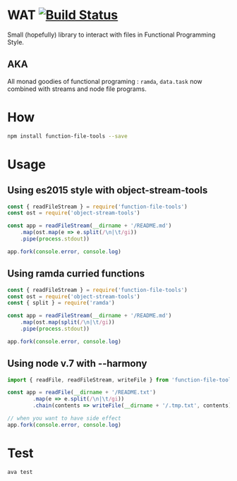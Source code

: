 # WAT [![Build Status](https://travis-ci.org/syzer/function-tools.svg?branch=master)](https://travis-ci.org/syzer/function-tools)

Small (hopefully) library to interact with files in Functional Programming Style.

## AKA
All monad goodies of functional programing : `ramda`, `data.task` now combined with streams and node file programs.


# How
```bash
npm install function-file-tools --save
```


# Usage

## Using es2015 style with object-stream-tools

```js
const { readFileStream } = require('function-file-tools')
const ost = require('object-stream-tools')

const app = readFileStream(__dirname + '/README.md')
    .map(ost.map(e => e.split(/\n|\t/gi))
    .pipe(process.stdout))

app.fork(console.error, console.log)
```

## Using ramda curried functions

```js
const { readFileStream } = require('function-file-tools')
const ost = require('object-stream-tools')
const { split } = require('ramda')

const app = readFileStream(__dirname + '/README.md')
    .map(ost.map(split(/\n|\t/gi))
    .pipe(process.stdout))

app.fork(console.error, console.log)
```


## Using node v.7 with --harmony

```js
import { readFile, readFileStream, writeFile } from 'function-file-tools'

const app = readFile(__dirname + '/README.txt')
        .map(e => e.split(/\n|\t/gi))
        .chain(contents => writeFile(__dirname + '/.tmp.txt', contents))

// when you want to have side effect
app.fork(console.error, console.log)
```


# Test

```
ava test
```
